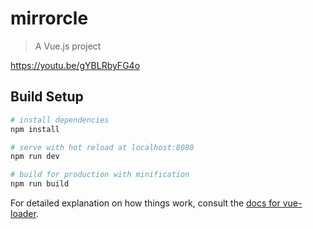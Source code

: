 # mirrorcle

> A Vue.js project
> 
https://youtu.be/gYBLRbyFG4o

## Build Setup

``` bash
# install dependencies
npm install

# serve with hot reload at localhost:8080
npm run dev

# build for production with minification
npm run build
```

For detailed explanation on how things work, consult the [docs for vue-loader](http://vuejs.github.io/vue-loader).
